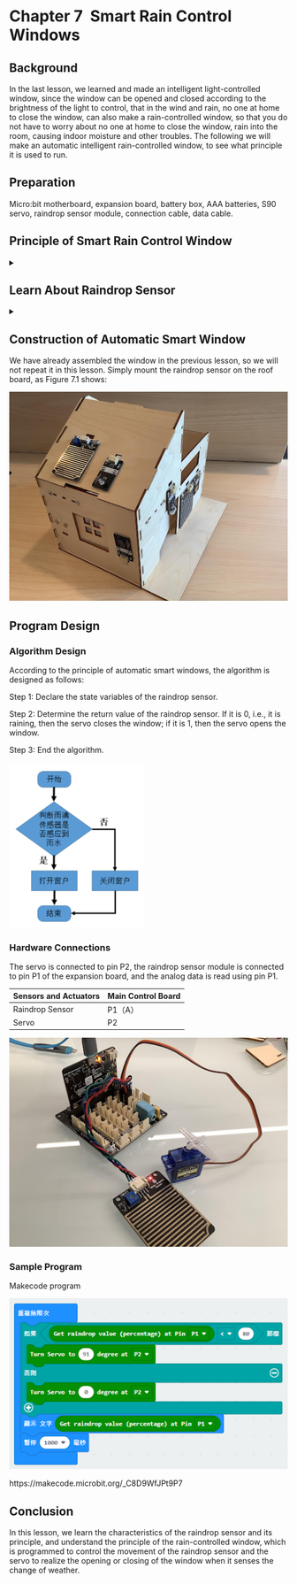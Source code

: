 # Chapter 7  Smart Rain Control Windows

## Background
<P>
    In the last lesson, we learned and made an intelligent light-controlled window, since the window can be opened and closed according to the brightness of the light to control, that in the wind and rain, no one at home to close the window, can also make a rain-controlled window, so that you do not have to worry about no one at home to close the window, rain into the room, causing indoor moisture and other troubles. The following we will make an automatic intelligent rain-controlled window, to see what principle it is used to run.  
<P>

## Preparation 
<P>
Micro:bit motherboard, expansion board, battery box, AAA batteries, S90 servo, raindrop sensor module, connection cable, data cable.   
<P>

## Principle of Smart Rain Control Window
<details><summary></summary>
<P>
The automatic smart window of this course is realized by using the raindrop sensor and the tiller as the mechanism, the principle is that when the raindrop sensor senses the rain, the tiller executes the swing to close the window body.  
<P>
</details>

## Learn About Raindrop Sensor 
<details><summary></summary>
<P>
    The raindrop sensor is used to detect whether it is raining and the amount of rain, and is widely used in auto wiper systems, smart light systems and smart sunroof systems, etc. Output form: digital value output (0 and 1) and analog value A voltage output, using LM393 dual voltage comparator, when the sensor is connected to 5v power, there is no droplet on the sensor board, D output is at high level. When droplets are dropped, D output is at a low level. If we brush off the droplets, the output will return to a high level.  
<P>
<P>
    
![](pic/7/71.png)<BR> 
<P>
<P>
Raindrop sensor module has four pins G, V, A, D. An analog output can detect the size of the raindrops above. D digital output can detect whether there is rain, by adjusting the size of the valve to adjust. 
<P>
<P>
    
![](pic/7/72.png)<BR> 
<P>
</details>

## Construction of Automatic Smart Window  
<P>
We have already assembled the window in the previous lesson, so we will not repeat it in this lesson. Simply mount the raindrop sensor on the roof board, as Figure 7.1 shows:  
<P>
<P>
    
![](pic/7/73.jpg)<BR> 
<P>

## Program Design 

### Algorithm Design
<P>
According to the principle of automatic smart windows, the algorithm is designed as follows:  
<P>
<P>
Step 1: Declare the state variables of the raindrop sensor. 
<P>
<P>
Step 2: Determine the return value of the raindrop sensor. If it is 0, i.e., it is raining, then the servo closes the window; if it is 1, then the servo opens the window. 
<P>
<P>
Step 3: End the algorithm.  
<P>
<P>
    
![](pic/7/74.png)<BR> 
<P>

### Hardware Connections 
<P>
The servo is connected to pin P2, the raindrop sensor module is connected to pin P1 of the expansion board, and the analog data is read using pin P1.  
<P>

Sensors and Actuators |Main Control Board 
:--|:--
Raindrop Sensor |P1（A） 
Servo|P2 
<P>
    
![](pic/7/75.jpg)<BR> 
<P>

### Sample Program  
<P>
Makecode program 
<P>
<P>
    
![](pic/7/76.png)<BR> 
<P>
<P>
https://makecode.microbit.org/_C8D9WfJPt9P7 
<P>

## Conclusion
<P>
In this lesson, we learn the characteristics of the raindrop sensor and its principle, and understand the principle of the rain-controlled window, which is programmed to control the movement of the raindrop sensor and the servo to realize the opening or closing of the window when it senses the change of weather. 
<P>
 
